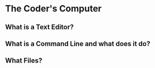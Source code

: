 # The Coder's Computer

## What is a Text Editor?


## What is a Command Line and what does it do?

## What Files?

